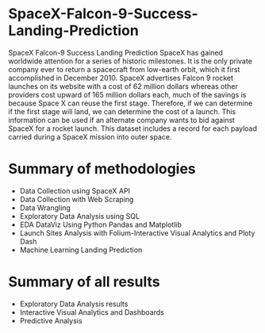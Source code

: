 # SpaceX-Falcon-9-Success-Landing-Prediction
SpaceX Falcon-9 Success Landing Prediction
SpaceX has gained worldwide attention for a series of historic milestones.
It is the only private company ever to return a spacecraft from low-earth orbit, which it first accomplished in December 2010. SpaceX advertises Falcon 9 rocket launches on its website with a cost of 62 million dollars whereas other providers cost upward of 165 million dollars each, much of the savings is because Space X can reuse the first stage.
Therefore, if we can determine if the first stage will land, we can determine the cost of a launch.
This information can be used if an alternate company wants to bid against SpaceX for a rocket launch.
This dataset includes a record for each payload carried during a SpaceX mission into outer space.

# Summary of methodologies
- Data Collection using SpaceX API 
- Data Collection with Web Scraping
- Data Wrangling
- Exploratory Data Analysis using SQL 
- EDA DataViz Using Python Pandas and Matplotlib 
- Launch Sites Analysis with Folium-Interactive Visual Analytics and Ploty Dash 
- Machine Learning Landing Prediction
# Summary of all results
- Exploratory Data Analysis results
- Interactive Visual Analytics and Dashboards 
- Predictive Analysis

